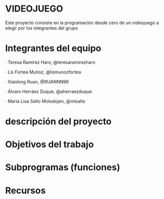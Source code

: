 # VIDEOJUEGO

Este proyecto consiste en la programación desde cero de un videojuego a elegir por los integrantes del grupo


# Integrantes del equipo

 · Teresa Ramírez Haro, @teresaramirezharo
 
 · Lis Fortea Muñoz, @lismunozfortea
 
 · Xiaolong Ruan, @RUANNN96
 
 · Álvaro Herráez Duque, @aherraezduque
 
 · María Lisa Salto Molodojen, @mlsalto
	
 # descripción del proyecto
 
 # Objetivos del trabajo
 
 
 
 # Subprogramas (funciones)
 
 
 
 # Recursos
